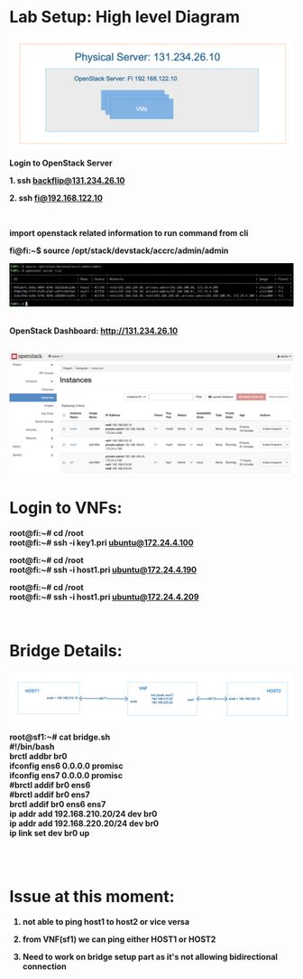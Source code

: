 


<br><b><H1> Lab Setup: High level Diagram </H1>

![Lab Setup: High level Diagram](img/FI-NodeDiagramHighLevelVIew.png)

<b>Login to OpenStack Server   </b>


<b>  1.  ssh backflip@131.234.26.10  </b>   

  
<b>  2.  ssh fi@192.168.122.10   </b>



<br>


<b>import openstack related information to run command from cli</b>

fi@fi:~$ source /opt/stack/devstack/accrc/admin/admin  

![VMs Information ( private ips,floating ips )](img/vms-info.png)

<br><b>OpenStack Dashboard:  </b>
http://131.234.26.10   
    <br>

![VMs Instance from Dashboard](img/instance-from-gui.png)

<b> <H1> Login to VNFs: </H1>

root@fi:~# cd /root  
root@fi:~# ssh -i key1.pri ubuntu@172.24.4.100


root@fi:~# cd /root  
root@fi:~# ssh -i host1.pri ubuntu@172.24.4.190  



root@fi:~# cd /root  
root@fi:~# ssh -i host1.pri ubuntu@172.24.4.209  

<br>
<b> <H1> Bridge Details: </H1>


![Bridge Setup](img/fi-bridge-setup.png)

root@sf1:~# cat bridge.sh  
#!/bin/bash   
brctl addbr br0  
ifconfig ens6 0.0.0.0 promisc  
ifconfig ens7 0.0.0.0 promisc  
#brctl addif br0 ens6  
#brctl addif br0 ens7  
brctl addif br0 ens6 ens7  
ip addr add 192.168.210.20/24 dev br0  
ip addr add 192.168.220.20/24 dev br0  
ip link set dev br0 up  


<br>


<br>
<b><H1>Issue at this moment: </H1> </b>


1. not able to ping host1 to host2 or vice versa

2. from VNF(sf1) we can ping either HOST1 or HOST2

3. Need to work on bridge setup part as it's not allowing bidirectional connection





```python

```
